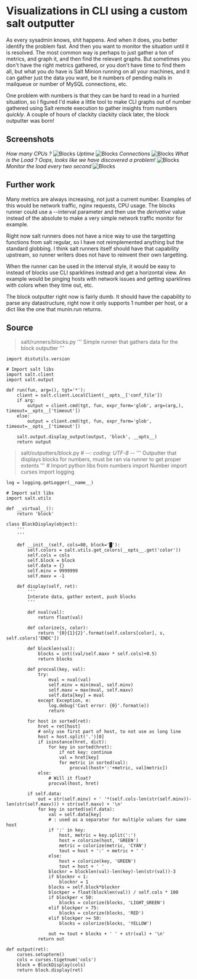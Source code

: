 # Visualizations in CLI using a custom salt outputter

As every sysadmin knows, shit happens. And when it does, you better identify the problem fast. And then you want to monitor the situation until it is resolved. The most common way is perhaps to just gather a ton of metrics, and graph it, and then find the relevant graphs. But sometimes you don't have the right metrics gathered, or you don't have time to find them all, but what you *do* have is Salt Minion running on all your machines, and it can gather just the data you want, be it numbers of pending mails in mailqueue or number of MySQL connections, etc.

One problem with numbers is that they can be hard to read in a hurried situation, so I figured I'd make a little tool to make CLI graphs out of number gathered using Salt remote execution to gather insights from numbers *quickly*. A couple of hours of clackity clackity clack later, the block outputter was born!

## Screenshots

*How many CPUs ?*
![Blocks](http://hveem.no/ss/salt-blocks-run-1.png)
*Uptime*
![Blocks](http://hveem.no/ss/salt-blocks-run-3.png)
*Connections*
![Blocks](http://hveem.no/ss/salt-blocks-run-4.png)
*What is the Load ? Oops, looks like we have discovered a problem!*
![Blocks](http://hveem.no/ss/salt-blocks-run-2.png)
*Monitor the load every two second*
![Blocks](http://hveem.no/ss/salt-blocks-run-5.png)

## Further work

Many metrics are always increasing, not just a current number. Examples of this would be network traffic, nginx requests, CPU usage. The blocks runner could use a --interval parameter and then use the *derivative* value instead of the absolute to make a very simple network traffic monitor for example.

Right now salt runners does not have a nice way to use the targetting functions from salt regular, so I have not reimplemented anything but the standard globbing. I think salt runners itself should have that capability upstream, so runner writers does not have to reinvent their own targetting.

When the runner can be used in the interval style, it would be easy to instead of blocks use CLI sparklines instead and get a horizontal view. An example would be pinging hosts with network issues and getting sparklines with colors when they time out, etc.

The block outputter right now is fairly dumb. It should have the capability to parse any datastructure, right now it only supports 1 number per host, or a dict like the one that munin.run returns.

## Source
> salt/runners/blocks.py
    '''
    Simple runner that gathers data for the block outputter
    '''

    import distutils.version

    # Import salt libs
    import salt.client
    import salt.output

    def run(fun, arg=(), tgt='*'):
        client = salt.client.LocalClient(__opts__['conf_file'])
        if arg:
            output = client.cmd(tgt, fun, expr_form='glob', arg=(arg,), timeout=__opts__['timeout'])
        else:
            output = client.cmd(tgt, fun, expr_form='glob', timeout=__opts__['timeout'])

        salt.output.display_output(output, 'block', __opts__)
        return output

> salt/outputters/block.py
    # -*-: coding: UTF-8 -*-
    '''
    Outputter that displays blocks for numbers, must be ran via runner to get proper extents
    '''
    # Import python libs
    from numbers import Number
    import curses
    import logging

    log = logging.getLogger(__name__)

    # Import salt libs
    import salt.utils

    def __virtual__():
        return 'block'

    class BlockDisplay(object):
        '''
        '''

        def __init__(self, cols=80, block='█'):
            self.colors = salt.utils.get_colors(__opts__.get('color'))
            self.cols = cols
            self.block = block
            self.data = {}
            self.minv = 9999999 
            self.maxv = -1

        def display(self, ret):
            '''
            Interate data, gather extent, push blocks
            '''

            def nval(val):
                return float(val)

            def colorize(s, color):
                return '{0}{1}{2}'.format(self.colors[color], s, self.colors['ENDC'])
            
            def blocklen(val):
                blocks = int((val/self.maxv * self.cols)+0.5)
                return blocks

            def procval(key, val):
                try:
                    mval = nval(val)
                    self.minv = min(mval, self.minv)
                    self.maxv = max(mval, self.maxv)
                    self.data[key] = mval
                except Exception, e:
                    log.debug('Cast error: {0}'.format(e))
                    return

            for host in sorted(ret):
                hret = ret[host]
                # only use first part of host, to not use as long line
                host = host.split('.')[0]
                if isinstance(hret, dict): 
                    for key in sorted(hret):
                        if not key: continue
                        val = hret[key]
                        for metric in sorted(val):
                            procval(host+':'+metric, val[metric])
                else:
                    # Will it float?
                    procval(host, hret)

            if self.data:
                out = str(self.minv) + ' '*(self.cols-len(str(self.minv))-len(str(self.maxv))) + str(self.maxv) + '\n'
                for key in sorted(self.data):
                    val = self.data[key]
                    # : used as a separator for multiple values for same host
                    if ':' in key:
                        host, metric = key.split(':')
                        host = colorize(host, 'GREEN')
                        metric = colorize(metric, 'CYAN')
                        tout = host + ':' + metric + ' '
                    else:
                        host = colorize(key, 'GREEN')
                        tout = host + ' '
                    blocknr = blocklen(val)-len(key)-len(str(val))-3
                    if blocknr < 1:
                        blocknr = 1
                    blocks = self.block*blocknr
                    blockper = float(blocklen(val)) / self.cols * 100
                    if blockper < 50:
                        blocks = colorize(blocks, 'LIGHT_GREEN')
                    elif blockper > 75:
                        blocks = colorize(blocks, 'RED')
                    elif blockper >= 50:
                        blocks = colorize(blocks, 'YELLOW')

                    out += tout + blocks + ' ' + str(val) + '\n'
                return out

    def output(ret):
        curses.setupterm()
        cols = curses.tigetnum('cols')
        block = BlockDisplay(cols)
        return block.display(ret)

